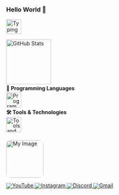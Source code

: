 <h3 align="left">Hello World 👋</h3>

<p align="left">
  <img 
    src="https://readme-typing-svg.demolab.com?font=Fira+Code&pause=1000&color=00C4FF&width=380&lines=Hi+I'm+Snow_Dev...;Shall+we+build+something+together?" 
    alt="Typing Animation"
    height="40"
  />
</p>

<p align="left" style="margin:0;padding:0;">
  <img 
    src="https://github-readme-stats.vercel.app/api?username=SnowDev01&show_icons=true&theme=nord&count_private=true" 
    height="120" 
    alt="GitHub Stats"
  />
</p>

<div align="left" style="margin:0;padding:0;line-height:1;">
  <h4 style="margin:4px 0;">🧠 Programming Languages</h4>
  <img 
    src="https://skillicons.dev/icons?i=python,java,cs,cpp,godot,lua" 
    height="40" 
    alt="Programming Languages"
  />

  <h4 style="margin:6px 0;">🛠️ Tools & Technologies</h4>
  <img 
    src="https://skillicons.dev/icons?i=bash,neovim,vscode,linux,git,github" 
    height="40" 
    alt="Tools and Technologies"
  />

  <img 
    src="https://i.pinimg.com/1200x/ef/84/df/ef84df73c2ebf4068618a401ae3f0f1e.jpg" 
    height="100" 
    alt="My Image"
    style="border-radius:10px;margin-top:8px;"
  />


<div align="left" style="margin-top:6px;line-height:1;">
  <a href="https://www.youtube.com/@snow_dev-01" target="_blank">
    <img src="https://img.shields.io/badge/YouTube-1E90FF?style=for-the-badge&logo=youtube&logoColor=white" alt="YouTube" />
  </a>
  <a href="https://www.instagram.com/snow_dev01?igsh=azVmbDR0MWM4bWFs" target="_blank">
    <img src="https://img.shields.io/badge/Instagram-1E90FF?style=for-the-badge&logo=instagram&logoColor=white" alt="Instagram" />
  </a>
  <a href="https://discordapp.com/users/snow_dev001" target="_blank">
    <img src="https://img.shields.io/badge/Discord-1E90FF?style=for-the-badge&logo=discord&logoColor=white" alt="Discord" />
  </a>
  <a href="mailto:eusoumatheusfernandes@gmail.com" target="_blank">
    <img src="https://img.shields.io/badge/Gmail-1E90FF?style=for-the-badge&logo=gmail&logoColor=white" alt="Gmail" />
  </a>
</div>
